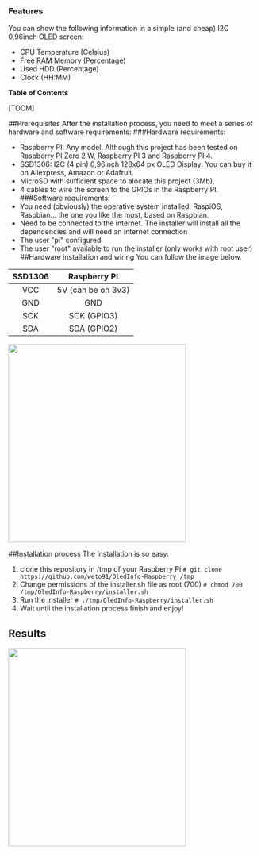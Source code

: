 ### Features
You can show the following information in a simple (and cheap) I2C 0,96inch OLED screen:
- CPU Temperature (Celsius)
- Free RAM Memory (Percentage)
- Used HDD (Percentage)
- Clock (HH:MM)

**Table of Contents**

[TOCM]

##Prerequisites
After the installation process, you need to meet a series of hardware and software requirements:
###Hardware requirements:
- Raspberry PI: Any model. Although this project has been tested on Raspberry PI Zero 2 W, Raspberry PI 3 and Raspberry PI 4.
- SSD1306: I2C (4 pin) 0,96inch 128x64 px OLED Display: You can buy it on Aliexpress, Amazon or Adafruit.
- MicroSD with sufficient space to alocate this project (3Mb).
- 4 cables to wire the screen to the GPIOs in the Raspberry PI.
###Software requirements:
- You need (obviously) the operative system installed. RaspiOS, Raspbian... the one you like the most, based on Raspbian.
- Need to be connected to the internet. The installer will install all the dependencies and will need an internet connection
- The user "pi" configured
- The user "root" available to run the installer (only works with root user)
##Hardware installation and wiring
You can follow the image below.

|  SSD1306  | Raspberry PI  |
| :------------: | :------------: |
|  VCC |  5V (can be on 3v3)  |
|  GND | GND  |
|  SCK |  SCK (GPIO3)  |
|  SDA | SDA (GPIO2)  |

<img src="https://github.com/weto91/OledInfo-Raspberry/blob/main/oled_wiring.jpg?raw=true" width="358" height="400">

##Installation process
The installation is so easy:
1. clone this repository in /tmp of your Raspberry Pi
`# git clone https://github.com/weto91/OledInfo-Raspberry /tmp`
2. Change permissions of the installer.sh file as root (700)
`# chmod 700 /tmp/OledInfo-Raspberry/installer.sh`
3. Run the installer
`# ./tmp/OledInfo-Raspberry/installer.sh`
4. Wait until the installation process finish and enjoy!

## Results
<img src="https://github.com/weto91/OledInfo-Raspberry/blob/main/IMG_3635.jpg?raw=true" width="358" height="400">

